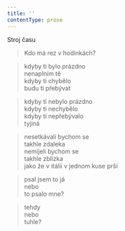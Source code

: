 ```yaml
---
title: ''
contentType: prose
---
```


Stroj času

> Kdo má rez v hodinkách?

> kdyby ti bylo prázdno  
> nenaplním tě  
> kdyby ti chybělo  
> budu ti přebývat

> kdyby ti nebylo prázdno  
> kdyby ti nechybělo  
> kdyby ti nepřebývalo  
> tyjiná

> nesetkávali bychom se  
> takhle zdaleka  
> nemíjeli bychom se  
> takhle zblízka  
> jako že v itálii v jednom kuse prší

> psal jsem to já  
> nebo  
> to psalo mne?

> tehdy  
> nebo  
> tuhle?
